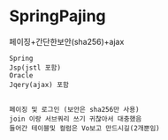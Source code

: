 # SpringPajing
페이징+간단한보안(sha256)+ajax
```
Spring
Jsp(jstl 포함)
Oracle
Jqery(ajax) 포함


페이징 및 로그인 (보안은 sha256만 사용)
join 이랑 서브쿼리 쓰기 귀찮아서 대충했음
들어간 테이블및 컬럼은 Vo보고 만드시길(2개뿐임)

```
